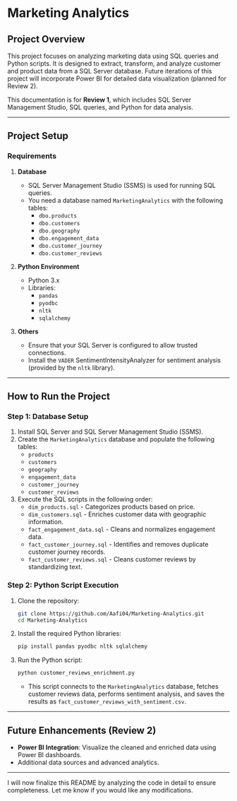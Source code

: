 # Marketing Analytics

## Project Overview

This project focuses on analyzing marketing data using SQL queries and Python scripts. It is designed to extract, transform, and analyze customer and product data from a SQL Server database. Future iterations of this project will incorporate Power BI for detailed data visualization (planned for Review 2).

This documentation is for **Review 1**, which includes SQL Server Management Studio, SQL queries, and Python for data analysis.

---

## Project Setup

### Requirements

1. **Database**
   - SQL Server Management Studio (SSMS) is used for running SQL queries.
   - You need a database named `MarketingAnalytics` with the following tables:
     - `dbo.products`
     - `dbo.customers`
     - `dbo.geography`
     - `dbo.engagement_data`
     - `dbo.customer_journey`
     - `dbo.customer_reviews`

2. **Python Environment**
   - Python 3.x
   - Libraries:
     - `pandas`
     - `pyodbc`
     - `nltk`
     - `sqlalchemy`

3. **Others**
   - Ensure that your SQL Server is configured to allow trusted connections.
   - Install the `VADER` SentimentIntensityAnalyzer for sentiment analysis (provided by the `nltk` library).

---

## How to Run the Project

### Step 1: Database Setup

1. Install SQL Server and SQL Server Management Studio (SSMS).
2. Create the `MarketingAnalytics` database and populate the following tables:
   - `products`
   - `customers`
   - `geography`
   - `engagement_data`
   - `customer_journey`
   - `customer_reviews`
3. Execute the SQL scripts in the following order:
   - `dim_products.sql` - Categorizes products based on price.
   - `dim_customers.sql` - Enriches customer data with geographic information.
   - `fact_engagement_data.sql` - Cleans and normalizes engagement data.
   - `fact_customer_journey.sql` - Identifies and removes duplicate customer journey records.
   - `fact_customer_reviews.sql` - Cleans customer reviews by standardizing text.

### Step 2: Python Script Execution

1. Clone the repository:
   ```bash
   git clone https://github.com/Aafi04/Marketing-Analytics.git
   cd Marketing-Analytics
   ```
2. Install the required Python libraries:
   ```bash
   pip install pandas pyodbc nltk sqlalchemy
   ```
3. Run the Python script:
   ```bash
   python customer_reviews_enrichment.py
   ```
   - This script connects to the `MarketingAnalytics` database, fetches customer reviews data, performs sentiment analysis, and saves the results as `fact_customer_reviews_with_sentiment.csv`.

---

## Future Enhancements (Review 2)

- **Power BI Integration**: Visualize the cleaned and enriched data using Power BI dashboards.
- Additional data sources and advanced analytics.

---

I will now finalize this README by analyzing the code in detail to ensure completeness. Let me know if you would like any modifications.